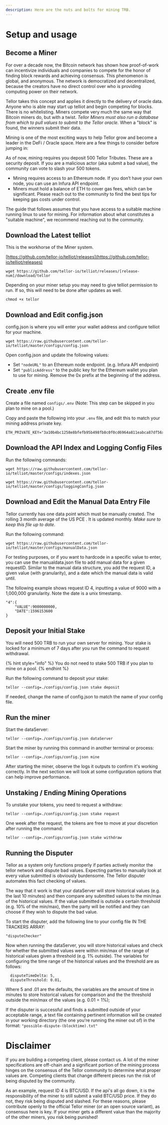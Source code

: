 ```yaml
---
description: Here are the nuts and bolts for mining TRB.
---
```


# Setup and usage

## Become a Miner

For over a decade now, the Bitcoin network has shown how proof-of-work can incentivize individuals and companies to compete for the honor of finding block rewards and achieving consensus. This phenomenon is global, and anonymous. The network is democratized and decentralized, because the creators have no direct control over who is providing computing power on their network.

Tellor takes this concept and applies it directly to the delivery of oracle data. Anyone who is able may start up telliot and begin competing for blocks. There is no whitelisting. Miners compete very much the same way that Bitcoin miners do, but with a twist. _Tellor Miners must also run a database from which to pull values to submit to the Tellor oracle._ When a "block" is found, the winners submit their data.

Mining is one of the most exciting ways to help Tellor grow and become a leader in the DeFi / Oracle space. Here are a few things to consider before jumping in:

As of now, mining requires you deposit 500 Tellor Tributes. These are a security deposit. If you are a malicious actor \(aka submit a bad value\), the community can vote to slash your 500 tokens.

* Mining requires access to an Ethereum node. If you don’t have your own node, you can use an Infura API endpoint.
* Miners must hold a balance of ETH to cover gas fees, which can be significant. Please reach out to the community to find the best tips for keeping gas costs under control.

The guide that follows assumes that you have access to a suitable machine running linux to use for mining. For information about what constitutes a "suitable machine", we recommend reaching out to the community.

## Download the Latest telliot

This is the workhorse of the Miner system.

[https://github.com/tellor-io/telliot/releases](https://github.com/tellor-io/telliot/releases)

```text
wget https://github.com/tellor-io/telliot/releases/[release-num]/download/tellor
```

Depending on your miner setup you may need to give telliot permission to run. If so, this will need to be done after updates as well.

```text
chmod +x tellor
```

## Download and Edit config.json

config.json is where you will enter your wallet address and configure telliot for your machine.

```text
wget https://raw.githubusercontent.com/tellor-io/telliot/master/configs/config.json
```

Open config.json and update the following values:

* Set `"nodeURL"` to an Ethereum node endpoint. \(e.g. Infura API endpoint\)
* Set `"publicAddress"` to the public key for the Ethereum wallet you plan to use for mining. Remove the 0x prefix at the beginning of the address.

## Create .env file

Create a file named `configs/.env` \(Note: This step can be skipped in you plan to mine on a pool.\)

Copy and paste the following into your `.env` file, and edit this to match your mining address private key.

```text
ETH_PRIVATE_KEY="3a10b4bc1258e8bfefb95b498fb8c0f0cd6964a811eabca87df56xxxxxxxxxxxx"
```

## Download the API Index and Logging Config Files

Run the following commands:

```text
wget https://raw.githubusercontent.com/tellor-io/telliot/master/configs/indexes.json

wget https://raw.githubusercontent.com/tellor-io/telliot/master/configs/loggingConfig.json
```

## Download and Edit the Manual Data Entry File

Tellor currently has one data point which must be manually created. The rolling 3 month average of the US PCE . It is updated monthly. _Make sure to keep this file up to date._

Run the following command:

```text
wget https://raw.githubusercontent.com/tellor-io/telliot/master/configs/manualData.json
```

For testing purposes, or if you want to hardcode in a specific value to enter, you can use the manualdata.json file to add manual data for a given requestID. Similar to the manual data structure, you add the request ID, a given value \(with granularity\), and a date which the manual data is valid until.

The following example shows request ID 4, inputting a value of 9000 with a 1,000,000 granularity. Note the date is a unix timestamp.

```text
"4":{
    "VALUE":9000000000,
    "DATE":1596153600
}
```

## Deposit your Initial Stake

You will need 500 TRB to run your own server for mining. Your stake is locked for a minimum of 7 days after you run the command to request withdrawal.

{% hint style="info" %}
You do not need to stake 500 TRB if you plan to mine on a pool.
{% endhint %}

Run the following command to deposit your stake:

```text
tellor --config=./configs/config.json stake deposit
```

If needed, change the name of config.json to match the name of your config file.

## Run the miner

Start the dataServer:

```text
tellor --config=./configs/config.json dataServer
```

Start the miner by running this command in another terminal or process:

```text
tellor --config=./configs/config.json mine
```

After starting the miner, observe the logs it outputs to confirm it's working correctly. In the next section we will look at some configuration options that can help improve performance.

## Unstaking / Ending Mining Operations

To unstake your tokens, you need to request a withdraw:

```text
tellor --config=./configs/config.json stake request
```

One week after the request, the tokens are free to move at your discretion after running the command:

```text
tellor --config=./configs/config.json stake withdraw
```

## Running the Disputer

Tellor as a system only functions properly if parties actively monitor the tellor network and dispute bad values. Expecting parties to manually look at every value submitted is obviously burdensome. The Tellor disputer automates this fact checking of values.

The way that it work is that your dataServer will store historical values \(e.g. the last 10 minutes\) and then compare any submitted values to the min/max of the historical values. If the value submitted is outside a certain threshold \(e.g. 10% of the min/max\), then the party will be notified and they can choose if they wish to dispute the bad value.

To start the disputer, add the following line to your config file IN THE TRACKERS ARRAY:

```text
"disputeChecker"
```

Now when running the dataServer, you will store historical values and check for whether the submitted values were within min/max of the range of historical values given a threshold \(e.g. 1% outside\). The variables for configuring the time range of the historical values and the threshold are as follows:

```text
  disputeTimeDelta: 5,
  disputeThreshold: 0.01,
```

Where 5 and .01 are the defaults, the variables are the amount of time in minutes to store historical values for comparison and the the threshold outside the min/max of the values \(e.g. 0.01 = 1%\);

If the disputer is successful and finds a submitted outside of your acceptable range, a text file containing pertinent information will be created in your working directory \(the one you're running the miner out of\) in the format: `"possible-dispute-(blocktime).txt"`

# Disclaimer

If you are building a competing client, please contact us.  A lot of the miner specifications are off-chain and a significant portion of the mining process hinges on the consensus of the Tellor community to determine what proper values are.  Competing clients that change different pieces run the risk of being disputed by the community.

As an example, request ID 4 is BTC/USD. If the api's all go down, it is the responsibility of the miner to still submit a valid BTC/USD price. If they do not, they risk being disputed and slashed. For these reasons, please contribute openly to the official Tellor miner \(or an open source variant\), as consensus here is key. If your miner gets a different value than the majority of the other miners, you risk being punished!

